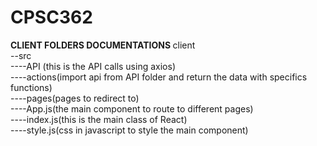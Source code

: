 # CPSC362<br>
<b> CLIENT FOLDERS DOCUMENTATIONS </b>
client<br>
--src<br>
----API (this is the API calls using axios)<br>
----actions(import api from API folder and return the data with specifics functions)<br>
----pages(pages to redirect to)<br>
----App.js(the main component to route to different pages)<br>
----index.js(this is the main class of React)<br>
----style.js(css in javascript to style the main component)


